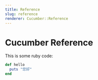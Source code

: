 ```yaml
---
title: Reference
slug: reference
renderer: Cucumber::Reference
---
```

# Cucumber Reference

This is some ruby code:

```ruby
def hello
  puts "您好"
end
```
